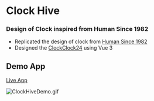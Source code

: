 # Clock Hive

### Design of Clock inspired from Human Since 1982

- Replicated the design of clock from [Human Since 1982](https://www.humanssince1982.com/)
- Designed the [ClockClock24](https://www.humanssince1982.com/en-int/products/clockclock-24-black-sterling) using Vue 3

## Demo App
[Live App](https://arunkumarun.github.io/clock-hive/)

![ClockHiveDemo.gif](ClockHiveDemo.gif)
